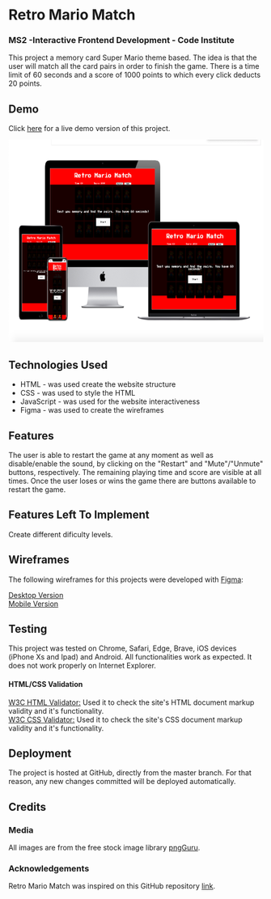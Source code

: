 # Retro Mario Match

### MS2 -Interactive Frontend Development - Code Institute

This project a memory card Super Mario theme based. The idea is that the user will match all the card pairs in order to finish the game. There is a time limit of 60 seconds and a score of 1000 points to which every click deducts 20 points. 

## Demo

Click <a href="https://mendesfsweden.github.io/MilestoneProject2/">here</a> for a live demo version of this project.

<img src="assets/images/demo.png" width="1000" height="400">

## Technologies Used

<ul>
  <li>HTML - was used create the website structure</li>
  <li>CSS - was used to style the HTML</li>
  <li>JavaScript - was used for the website interactiveness</li>
  <li>Figma - was used to create the wireframes</li>
</ul>
  
## Features

The user is able to restart the game at any moment as well as disable/enable the sound, by clicking on the "Restart" and "Mute"/"Unmute" buttons, respectively.
The remaining playing time and score are visible at all times. 
Once the user loses or wins the game there are buttons available to restart the game. 

## Features Left To Implement

Create different dificulty levels. 

## Wireframes
The following wireframes for this projects were developed with <a href="https://www.figma.com/">Figma</a>:

<a href="https://github.com/mendesfsweden/MilestoneProject2/blob/master/assets/mockups/Desktop.pdf">Desktop Version</a><br>
<a href="https://github.com/mendesfsweden/MilestoneProject2/blob/master/assets/mockups/Mobile.pdf">Mobile Version</a>

## Testing

This project was tested on Chrome, Safari, Edge, Brave, iOS devices (iPhone Xs and Ipad) and Android. All functionalities work as expected.
It does not work properly on Internet Explorer.

#### HTML/CSS Validation

<a href="https://validator.w3.org/" target="_blank">W3C HTML Validator:<a/> Used it to check the site's HTML document markup validity and it's functionality.<br> 
<a href="https://jigsaw.w3.org/css-validator/" target="_blank">W3C CSS Validator:<a/> Used it to check the site's CSS document markup validity and it's functionality. 

## Deployment
 
The project is hosted at GitHub, directly from the master branch. For that reason, any new changes committed will be deployed automatically.

## Credits

### Media

All images are from the free stock image library <a href="https://www.pngguru.com/" target="_blank">pngGuru</a>.

### Acknowledgements

Retro Mario Match was inspired on this GitHub repository <a href="https://github.com/portexe/Mix-Or-Match/" target="_blank">link</a>.
